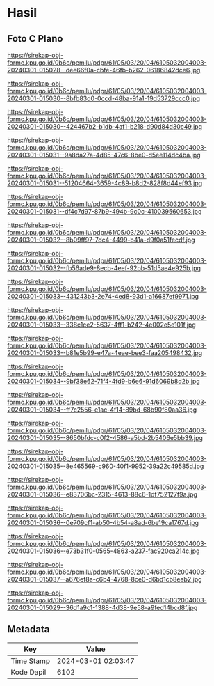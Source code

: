 # Hasil

## Foto C Plano

https://sirekap-obj-formc.kpu.go.id/0b6c/pemilu/pdpr/61/05/03/20/04/6105032004003-20240301-015028--dee66f0a-cbfe-46fb-b262-06186842dce6.jpg

https://sirekap-obj-formc.kpu.go.id/0b6c/pemilu/pdpr/61/05/03/20/04/6105032004003-20240301-015030--8bfb83d0-0ccd-48ba-91a1-19d53729ccc0.jpg

https://sirekap-obj-formc.kpu.go.id/0b6c/pemilu/pdpr/61/05/03/20/04/6105032004003-20240301-015030--424467b2-b1db-4af1-b218-d90d84d30c49.jpg

https://sirekap-obj-formc.kpu.go.id/0b6c/pemilu/pdpr/61/05/03/20/04/6105032004003-20240301-015031--9a8da27a-4d85-47c6-8be0-d5ee114dc4ba.jpg

https://sirekap-obj-formc.kpu.go.id/0b6c/pemilu/pdpr/61/05/03/20/04/6105032004003-20240301-015031--51204664-3659-4c89-b8d2-828f8d44ef93.jpg

https://sirekap-obj-formc.kpu.go.id/0b6c/pemilu/pdpr/61/05/03/20/04/6105032004003-20240301-015031--df4c7d97-87b9-494b-9c0c-410039560653.jpg

https://sirekap-obj-formc.kpu.go.id/0b6c/pemilu/pdpr/61/05/03/20/04/6105032004003-20240301-015032--8b09ff97-7dc4-4499-b41a-d9f0a51fecdf.jpg

https://sirekap-obj-formc.kpu.go.id/0b6c/pemilu/pdpr/61/05/03/20/04/6105032004003-20240301-015032--fb56ade9-8ecb-4eef-92bb-51d5ae4e925b.jpg

https://sirekap-obj-formc.kpu.go.id/0b6c/pemilu/pdpr/61/05/03/20/04/6105032004003-20240301-015033--431243b3-2e74-4ed8-93d1-a16687ef9971.jpg

https://sirekap-obj-formc.kpu.go.id/0b6c/pemilu/pdpr/61/05/03/20/04/6105032004003-20240301-015033--338c1ce2-5637-4ff1-b242-4e002e5e101f.jpg

https://sirekap-obj-formc.kpu.go.id/0b6c/pemilu/pdpr/61/05/03/20/04/6105032004003-20240301-015033--b81e5b99-e47a-4eae-bee3-faa205498432.jpg

https://sirekap-obj-formc.kpu.go.id/0b6c/pemilu/pdpr/61/05/03/20/04/6105032004003-20240301-015034--9bf38e62-71f4-4fd9-b6e6-91d6069b8d2b.jpg

https://sirekap-obj-formc.kpu.go.id/0b6c/pemilu/pdpr/61/05/03/20/04/6105032004003-20240301-015034--ff7c2556-e1ac-4f14-89bd-68b90f80aa36.jpg

https://sirekap-obj-formc.kpu.go.id/0b6c/pemilu/pdpr/61/05/03/20/04/6105032004003-20240301-015035--8650bfdc-c0f2-4586-a5bd-2b5406e5bb39.jpg

https://sirekap-obj-formc.kpu.go.id/0b6c/pemilu/pdpr/61/05/03/20/04/6105032004003-20240301-015035--8e465569-c960-40f1-9952-39a22c49585d.jpg

https://sirekap-obj-formc.kpu.go.id/0b6c/pemilu/pdpr/61/05/03/20/04/6105032004003-20240301-015036--e83706bc-2315-4613-88c6-1df752127f9a.jpg

https://sirekap-obj-formc.kpu.go.id/0b6c/pemilu/pdpr/61/05/03/20/04/6105032004003-20240301-015036--0e709cf1-ab50-4b54-a8ad-6be19ca1767d.jpg

https://sirekap-obj-formc.kpu.go.id/0b6c/pemilu/pdpr/61/05/03/20/04/6105032004003-20240301-015036--e73b31f0-0565-4863-a237-fac920ca214c.jpg

https://sirekap-obj-formc.kpu.go.id/0b6c/pemilu/pdpr/61/05/03/20/04/6105032004003-20240301-015037--a676ef8a-c6b4-4768-8ce0-d6bd1cb8eab2.jpg

https://sirekap-obj-formc.kpu.go.id/0b6c/pemilu/pdpr/61/05/03/20/04/6105032004003-20240301-015029--36d1a9c1-1388-4d38-9e58-a9fed14bcd8f.jpg


## Metadata

| Key        | Value               |
| ---------- | ------------------- |
| Time Stamp | 2024-03-01 02:03:47 |
| Kode Dapil | 6102                |




